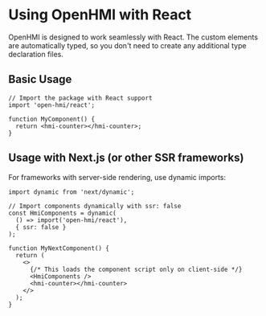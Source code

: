 # Using OpenHMI with React

OpenHMI is designed to work seamlessly with React. The custom elements are automatically typed,
so you don't need to create any additional type declaration files.

## Basic Usage

```tsx
// Import the package with React support
import 'open-hmi/react';

function MyComponent() {
  return <hmi-counter></hmi-counter>;
}
```

## Usage with Next.js (or other SSR frameworks)

For frameworks with server-side rendering, use dynamic imports:

```tsx
import dynamic from 'next/dynamic';

// Import components dynamically with ssr: false
const HmiComponents = dynamic(
  () => import('open-hmi/react'),
  { ssr: false }
);

function MyNextComponent() {
  return (
    <>
      {/* This loads the component script only on client-side */}
      <HmiComponents />
      <hmi-counter></hmi-counter>
    </>
  );
}
```
